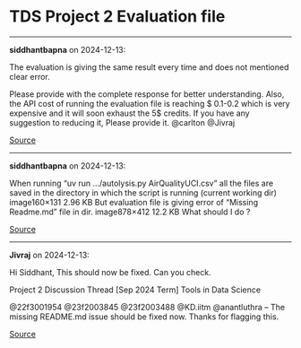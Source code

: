 # TDS Project 2 Evaluation file


---

**siddhantbapna** on 2024-12-13:

The evaluation is giving the same result every time and does not mentioned clear error.

Please provide with the complete response for better understanding.
Also, the API cost of running the evaluation file is reaching $ 0.1-0.2 which is very expensive and it will soon exhaust the 5$ credits. If you have any suggestion to reducing it, Please provide it.
@carlton @Jivraj

[Source](https://discourse.onlinedegree.iitm.ac.in/t/tds-project-2-evaluation-file/158862/1)

---

**siddhantbapna** on 2024-12-13:

When running
“uv run …/autolysis.py AirQualityUCI.csv” all the files are saved in the directory in which the script is running (current working dir)
image160×131 2.96 KB
But evaluation file is giving error of “Missing Readme.md” file in dir.
image878×412 12.2 KB
What should I do ?

[Source](https://discourse.onlinedegree.iitm.ac.in/t/tds-project-2-evaluation-file/158862/2)

---

**Jivraj** on 2024-12-13:

Hi Siddhant,
This should now be fixed. Can you check.




Project 2 Discussion Thread [Sep 2024 Term] Tools in Data Science


@22f3001954 @23f2003845 @23f2003488 @KD.iitm @anantluthra – The missing README.md issue should be fixed now. Thanks for flagging this.
  



[Source](https://discourse.onlinedegree.iitm.ac.in/t/tds-project-2-evaluation-file/158862/3)